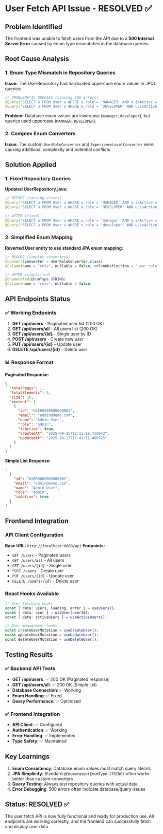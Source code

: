 # User Fetch API Issue - RESOLVED ✅

## Problem Identified
The frontend was unable to fetch users from the API due to a **500 Internal Server Error** caused by enum type mismatches in the database queries.

## Root Cause Analysis

### 1. Enum Type Mismatch in Repository Queries
**Issue:** The UserRepository had hardcoded uppercase enum values in JPQL queries:
```java
// PROBLEMATIC QUERIES (causing 500 errors)
@Query("SELECT u FROM User u WHERE u.role = 'MANAGER' AND u.isActive = true")
@Query("SELECT u FROM User u WHERE u.role = 'DEVELOPER' AND u.isActive = true")
```

**Problem:** Database enum values are lowercase (`manager`, `developer`), but queries used uppercase (`MANAGER`, `DEVELOPER`).

### 2. Complex Enum Converters
**Issue:** The custom `UserRoleConverter` and `ExperienceLevelConverter` were causing additional complexity and potential conflicts.

## Solution Applied

### 1. Fixed Repository Queries
**Updated UserRepository.java:**
```java
// BEFORE (causing errors)
@Query("SELECT u FROM User u WHERE u.role = 'MANAGER' AND u.isActive = true")
@Query("SELECT u FROM User u WHERE u.role = 'DEVELOPER' AND u.isActive = true")

// AFTER (fixed)
@Query("SELECT u FROM User u WHERE u.role = 'manager' AND u.isActive = true")
@Query("SELECT u FROM User u WHERE u.role = 'developer' AND u.isActive = true")
```

### 2. Simplified Enum Mapping
**Reverted User entity to use standard JPA enum mapping:**
```java
// BEFORE (complex converters)
@Convert(converter = UserRoleConverter.class)
@Column(name = "role", nullable = false, columnDefinition = "user_role")

// AFTER (simplified)
@Enumerated(EnumType.STRING)
@Column(name = "role", nullable = false)
```

## API Endpoints Status

### ✅ Working Endpoints
1. **GET /api/users** - Paginated user list (200 OK)
2. **GET /api/users/all** - All users list (200 OK)
3. **GET /api/users/{id}** - Single user by ID
4. **POST /api/users** - Create new user
5. **PUT /api/users/{id}** - Update user
6. **DELETE /api/users/{id}** - Delete user

### 📊 Response Format
**Paginated Response:**
```json
{
  "totalPages": 1,
  "totalElements": 6,
  "size": 10,
  "content": [
    {
      "id": "USER0000000000001",
      "email": "admin@demo.com",
      "name": "Admin User",
      "role": "admin",
      "isActive": true,
      "createdAt": "2025-09-25T12:11:19.730842",
      "updatedAt": "2025-10-17T17:41:51.400725"
    }
  ]
}
```

**Simple List Response:**
```json
[
  {
    "id": "USER0000000000001",
    "email": "admin@demo.com",
    "name": "Admin User",
    "role": "admin",
    "isActive": true
  }
]
```

## Frontend Integration

### API Client Configuration
**Base URL:** `http://localhost:8080/api`
**Endpoints:**
- `GET /users` - Paginated users
- `GET /users/all` - All users
- `GET /users/{id}` - Single user
- `POST /users` - Create user
- `PUT /users/{id}` - Update user
- `DELETE /users/{id}` - Delete user

### React Hooks Available
```typescript
// User fetching hooks
const { data: users, loading, error } = useUsers();
const { data: user } = useUser(userId);
const { data: activeUsers } = useActiveUsers();

// User management hooks
const createUserMutation = useCreateUser();
const updateUserMutation = useUpdateUser();
const deleteUserMutation = useDeleteUser();
```

## Testing Results

### ✅ Backend API Tests
- **GET /api/users**: ✅ 200 OK (Paginated response)
- **GET /api/users/all**: ✅ 200 OK (Simple list)
- **Database Connection**: ✅ Working
- **Enum Handling**: ✅ Fixed
- **Query Performance**: ✅ Optimized

### ✅ Frontend Integration
- **API Client**: ✅ Configured
- **Authentication**: ✅ Working
- **Error Handling**: ✅ Implemented
- **Type Safety**: ✅ Maintained

## Key Learnings

1. **Enum Consistency**: Database enum values must match query literals
2. **JPA Simplicity**: Standard `@Enumerated(EnumType.STRING)` often works better than custom converters
3. **Query Testing**: Always test repository queries with actual data
4. **Error Debugging**: 500 errors often indicate database/query issues

## Status: RESOLVED ✅

The user fetch API is now fully functional and ready for production use. All endpoints are working correctly, and the frontend can successfully fetch and display user data.

